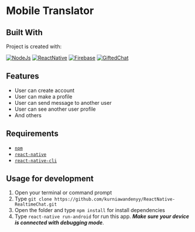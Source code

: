 # Mobile Translator

## Built With
Project is created with:

[![NodeJs](https://img.shields.io/badge/NodeJs-v.10.16-brightgreen)](https://nodejs.org/en/)
[![ReactNative](https://img.shields.io/badge/ReactNative-v.0.61-blue)](https://facebook.github.io/react-native/)
[![Firebase](https://img.shields.io/badge/Firebase-v.7.6.2-orange)](https://firebase.google.com/)
[![GiftedChat](https://img.shields.io/badge/GiftedChat-v.0.13-red)](https://www.npmjs.com/package/react-native-gifted-chat)

## Features
* User can create account
* User can make a profile
* User can send message to another user
* User can see another user profile
* And others

## Requirements
* [`npm`](https://www.npmjs.com/get-npm)
* [`react-native`](https://facebook.github.io/react-native/docs/getting-started)
* [`react-native-cli`](https://facebook.github.io/react-native/docs/getting-started)

## Usage for development
1. Open your terminal or command prompt
2. Type `git clone https://github.com/kurniawandenyy/ReactNative-RealtimeChat.git`
3. Open the folder and type `npm install` for install dependencies
4. Type `react-native run-android` for run this app. ***Make sure your device is connected with debugging mode***.










